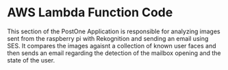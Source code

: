 # AWS Lambda Function Code

This section of the PostOne Application is responsible for analyzing images sent from the raspberry pi with Rekognition and sending an email using SES. It compares the images agaisnt a collection of known user faces and then sends an email regarding the detection of the mailbox opening and the state of the user.
